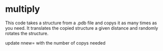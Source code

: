 # multiply

This code takes a structure from a .pdb file and copys it as many times as you need. It translates the copied structure a given distance and randomly rotates the structure. 

update nnew= with the number of copys needed
